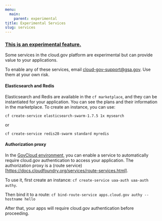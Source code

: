 ```yaml
---
menu:
  main:
    parent: experimental
title: Experimental Services
slug: services
---
```


### [This is an experimental feature.](/apps/experimental/)

Some services in the cloud.gov platform are experimental but can provide value to your applications.

To enable any of these services, email cloud-gov-support@gsa.gov. Use them at your own risk.

#### Elasticsearch and Redis

Elasticsearch and Redis are available in the `cf marketplace`, and they can be instantiated for your application. You can see the plans and their information in the marketplace. To create an instance, you can use:

`cf create-service elasticsearch-swarm-1.7.5 1x mysearch` 

or 

`cf create-service redis28-swarm standard myredis`


#### Authorization proxy

In the [GovCloud environment](/apps/govcloud), you can enable a service to automatically require cloud.gov authentication to access your application. The authorization proxy is a (route service)[https://docs.cloudfoundry.org/services/route-services.html].

To use it, first create an instance:
`cf create-service uaa-auth uaa-auth authy`.

Then bind it to a route:
`cf bind-route-service apps.cloud.gov authy --hostname hello`

After that, your apps will require cloud.gov authentication before proceeding.
